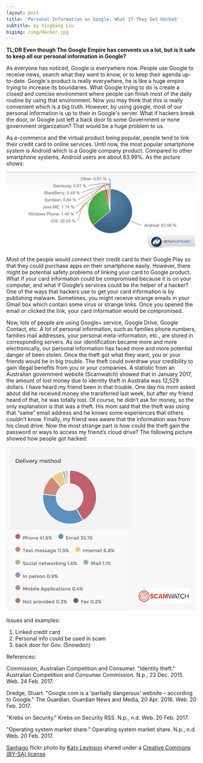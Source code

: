 ```yaml
---
layout: post
title: 'Personal Information on Google: What If They Get Hacked'
subtitle: by Xingbang Liu
bigimg: /img/Hacker.jpg
---
```

**TL;DR Even though The Google Empire has convents us a lot, but is it safe to keep all our personal information in Google?**

As everyone has noticed, Google is everywhere now. People use Google to receive news, search what they want to know, or to keep their agenda up-to-date. Google's product is really everywhere, he is like a huge empire trying to increase its boundaries. What Google trying to do is create a closed and concise environment where people can finish most of the daily routine by using that environment. Now you may think that this is really convenient which is a big truth. However, by using google, most of our personal information is up to their in Google's server. What if hackers break the door, or Google just left a back door to some Government or none government organization? That would be a huge problem to us.

As e-commerce and the virtual product being popular, people tend to link their credit card to online services. Until now, the most popular smartphone system is Android which is a Google company product. Compared to other smartphone systems, Android users are about 63.99%. As the picture shows:

![Status of Android users](/img/status.PNG)

Most of the people would connect their credit card to their Google Play so that they could purchase apps on their smartphone easily. However, there might be potential safety problems of linking your card to Google product. What if your card information could be compromised because it is on your computer, and what if Google’s services could be the helper of a hacker? One of the ways that hackers use to get your card information is by publishing malware. Sometimes, you might receive strange emails in your Gmail box which contain some virus or strange links. Once you opened the email or clicked the link, your card information would be compromised.

Now, lots of people are using Google+ service, Google Drive, Google Contact, etc. A lot of personal information, such as families phone numbers, families mail addresses, your personal meta-information, etc., are stored in corresponding servers. As our identification became more and more electronically, our personal information has faced more and more potential danger of been stolen. Once the theft got what they want, you or your friends would be in big trouble. The theft could overdraw your credibility to gain illegal benefits from you or your companies. A statistic from an Australian government website (Scamwatch) showed that in January 2017, the amount of lost money due to identity theft in Australia was 12,529 dollars. I have heard my friend been in that trouble. One day his mom asked about did he received money she transferred last week, but after my friend heard of that, he was totally lost. Of course, he didn’t ask for money, so the only explanation is that was a theft. His mom said that the theft was using that “same” email address and he knows some experiences that others couldn’t know. Finally, my friend was aware that the information was from his cloud drive. Now the most strange part is how could the theft gain the password or ways to access my friend’s cloud drive? The following picture showed how people got hacked:

![Status of Android users](/img/data.PNG)


Issues and examples:
1. Linked credit card
2. Personal info could be used in scam
3. back door for Gov. (Snowdon)

References:

Commission, Australian Competition and Consumer. "Identity theft." Australian Competition and Consumer Commission. N.p., 22 Dec. 2015. Web. 24 Feb. 2017.

Dredge, Stuart. "Google.com is a 'partially dangerous' website – according to Google." The Guardian. Guardian News and Media, 20 Apr. 2016. Web. 20 Feb. 2017.

"Krebs on Security." Krebs on Security RSS. N.p., n.d. Web. 20 Feb. 2017.

"Operating system market share." Operating system market share. N.p., n.d. Web. 20 Feb. 2017.

<a title="Santiago" href="https://flickr.com/photos/katylevinson/6866188762">Santiago</a> flickr photo by <a href="https://flickr.com/people/katylevinson">Katy Levinson</a> shared under a <a href="https://creativecommons.org/licenses/by-sa/2.0/">Creative Commons (BY-SA) license</a>
